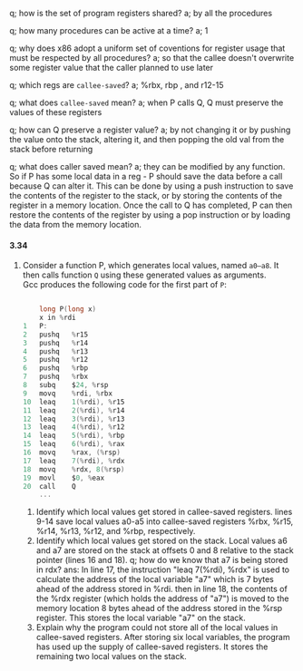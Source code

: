 q; how is the set of program registers shared?
a; by all the procedures

q; how many procedures can be active at a time?
a; 1

q; why does x86 adopt a uniform set of coventions for register usage that must be respected by all procedures?
a; so that the callee doesn't overwrite some register value that the caller planned to use later

q; which regs are `callee-saved`?
a; %rbx, rbp , and r12-15

q; what does `callee-saved` mean?
a; when P calls Q, Q must preserve the values of these registers

q; how can Q preserve a register value?
a; by not changing it or by pushing the value onto the stack, altering it, and then popping the old val from the stack before returning

q; what does caller saved mean?
a; they can be modified by any function. So if P has some local data in a reg - P should save the data before a call because Q can alter it. This can be done by using a push instruction to save the contents of the register to the stack, or by storing the contents of the register in a memory location. Once the call to Q has completed, P can then restore the contents of the register by using a pop instruction or by loading the data from the memory location.


#### 3.34
1.  Consider a function P, which generates local values, named `a0–a8`. It then calls function `Q` using these generated values as arguments. Gcc produces the following code for the first part of `P`:
    
    ```c
    
    	long P(long x)
    	x in %rdi
    1	P:
    2	pushq	%r15
    3	pushq	%r14
    4	pushq	%r13
    5	pushq	%r12
    6	pushq	%rbp
    7	pushq	%rbx
    8	subq	$24, %rsp
    9	movq	%rdi, %rbx
    10	leaq	1(%rdi), %r15
    11	leaq	2(%rdi), %r14
    12	leaq	3(%rdi), %r13
    13	leaq	4(%rdi), %r12
    14	leaq	5(%rdi), %rbp
    15	leaq	6(%rdi), %rax
    16	movq	%rax, (%rsp)
    17	leaq	7(%rdi), %rdx
    18	movq	%rdx, 8(%rsp)
    19	movl	$0, %eax
    20	call	Q
    	...
    ```
    
    1.  Identify which local values get stored in callee-saved registers.
        lines 9-14 save local values a0-a5 into callee-saved registers %rbx, %r15, %r14, %r13, %r12, and %rbp, respectively.
    2.  Identify which local values get stored on the stack.
        Local values a6 and a7 are stored on the stack at offsets 0 and 8 relative to the stack pointer (lines 16 and 18).
		q; how do we know that a7 is being stored in rdx?
		ans:
	  In line 17, the instruction "leaq 7(%rdi), %rdx" is used to calculate the address of the local variable "a7" which is 7 bytes ahead of the address stored in %rdi. then in line 18, the contents of the %rdx register (which holds the address of "a7") is moved to the memory location 8 bytes ahead of the address stored in the %rsp register. This stores the local variable "a7" on the stack.
    1.  Explain why the program could not store all of the local values in callee-saved registers.
	After storing six local variables, the program has used up the supply of callee-saved registers. It stores the remaining two local values on the stack.